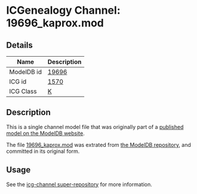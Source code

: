 # ICGenealogy Channel: 19696\_kaprox.mod

## Details

Name | Description
---- | -----------
ModelDB id | [19696](http://senselab.med.yale.edu/ModelDB/ShowModel.cshtml?model=19696)
ICG id | [1570](http://icg.neurotheory.ox.ac.uk/channels/1/1570)
ICG Class | [K](http://icg.neurotheory.ox.ac.uk/channels/1)

## Description

This is a single channel model file that was originally part of a [published model on the ModelDB website](http://senselab.med.yale.edu/mModelDB/ShowModel.cshtml?model=19696).

The file [19696\_kaprox.mod](19696_kaprox.mod) was extrated from [the ModelDB repository](http://senselab.med.yale.edu/ModelDB/ShowModel.cshtml?model=19696), and committed in its original form.

## Usage

See the [icg-channel super-repository](https://github.com/icgenealogy/icg-channels) for more information.